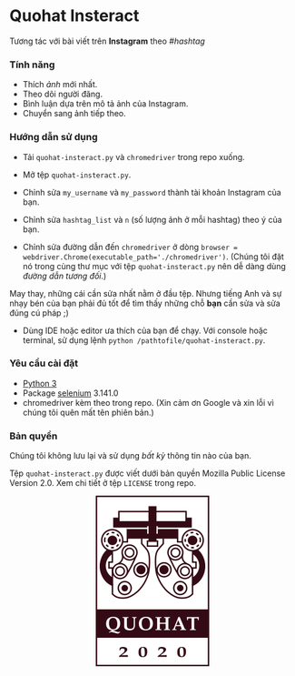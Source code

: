 # Quohat Insteract

Tương tác với bài viết trên **Instagram** theo *#hashtag*

### Tính năng

- Thích *ảnh* mới nhất.
- Theo dõi người đăng.
- Bình luận dựa trên mô tả ảnh của Instagram.
- Chuyển sang ảnh tiếp theo.

### Hướng dẫn sử dụng
- Tải `quohat-insteract.py` và `chromedriver` trong repo xuống.

- Mở tệp `quohat-insteract.py`.

- Chỉnh sửa `my_username` và `my_password` thành tài khoản Instagram của bạn.

- Chỉnh sửa `hashtag_list` và `n` (số lượng ảnh ở mỗi hashtag) theo ý của bạn.

- Chỉnh sửa đường dẫn đến `chromedriver` ở dòng `browser = webdriver.Chrome(executable_path='./chromedriver')`. (Chúng tôi đặt nó trong cùng thư mục với tệp `quohat-insteract.py` nên dễ dàng dùng *đường dẫn tương đối*.)

May thay, những cái cần sửa nhất nằm ở đầu tệp. Nhưng tiếng Anh và sự nhạy bén của bạn phải đủ tốt để tìm thấy những chỗ **bạn** cần sửa và sửa đúng cú pháp ;)

- Dùng IDE hoặc editor ưa thích của bạn để chạy. Với console hoặc terminal, sử dụng lệnh `python /pathtofile/quohat-insteract.py`.

### Yêu cầu cài đặt

- [Python 3](https://www.python.org/)
- Package [selenium](https://pypi.org/project/selenium/) 3.141.0
- chromedriver kèm theo trong repo. (Xin cảm ơn Google và xin lỗi vì chúng tôi quên mất tên phiên bản.)

### Bản quyền

Chúng tôi không lưu lại và sử dụng *bất kỳ* thông tin nào của bạn.

Tệp `quohat-insteract.py` được viết dưới bản quyền Mozilla Public License Version 2.0. Xem chi tiết ở tệp `LICENSE` trong repo.

<p align="center">
<img src="/quohat-logo.png" alt="Quohat Team Logo"
</p>
